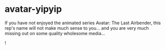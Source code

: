 # avatar-yipyip

If you have not enjoyed the animated series Avatar: The Last Airbender, this rep's name will not make much sense to you... and you are very much missing out on some quality wholesome media...

!
